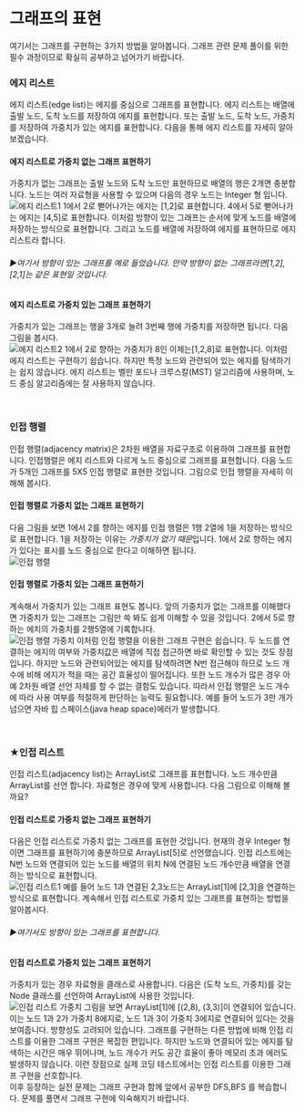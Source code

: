 # 그래프의 표현
여기서는 그래프를 구현하는 3가지 방법을 알아봅니다. 
그래프 관련 문제 풀이를 위한 필수 과정이므로 확실히 공부하고 
넘어가기 바랍니다.

### 에지 리스트
에지 리스트(edge list)는 에지를 중심으로 그래프를 표현합니다. 에지 리스트는 
배열에 출발 노드, 도착 노드를 저장하여 에지를 표현합니다. 또는 출발 노드, 
도착 노드, 가중치를 저장하여 가중치가 있는 에지를 표현합니다. 다음을 통해 
에지 리스트를 자세히 알아보겠습니다.

#### 에지 리스트로 가중치 없는 그래프 표현하기
가중치가 없는 그래프는 출발 노드와 도착 노드만 표현하므로 배열의 행은 2개면 충분합니다. 
노드는 여러 자료형을 사용할 수 있으며 다음의 경우 노드는 Integer 형 입니다.  
![에지 리스트1](https://github.com/leesulgi66/Algorithm/assets/107823688/7f3551b5-4ccb-423b-936a-1fe8713daf80)
1에서 2로 뻗어나가는 에지는 [1,2]로 표현합니다. 4에서 5로 뻗어나가는 에지는 [4,5]로 
표현합니다. 이처럼 방향이 있는 그래프는 순서에 맞게 노드를 배열에 저장하는 
방식으로 표현합니다. 그리고 노드를 배열에 저장하여 에지를 표현하므로 에지 리스트라 합니다.
###### ▶여기서 방향이 있는 그래프를 예로 들었습니다. 만약 방향이 없는 그래프라면[1,2],[2,1]는 같은 표현일 것입니다.

#### 에지 리스트로 가중치 있는 그래프 표현하기
가중치가 있는 그래프는 행을 3개로 늘려 3번째 행에 가중치를 저장하면 됩니다. 
다음 그림을 봅시다.  
![에지 리스트2](https://github.com/leesulgi66/Algorithm/assets/107823688/ecbb79ff-04ff-4ebc-a6cf-8a36fe7e3d96)
1에서 2로 향하는 가중치가 8인 이제는[1,2,8]로 표현합니다. 이처럼 에지 리스트는 
구현하기 쉽습니다. 하지만 특정 노드와 관련되어 있는 에지를 탐색하기는 
쉽지 않습니다. 에지 리스트는 벨만 포드나 크루스칼(MST) 알고리즘에 사용하며, 
노드 중심 알고리즘에는 잘 사용하지 않습니다.

<br>


### 인접 행렬
인접 행렬(adjacency matrix)은 2차원 배열을 자료구조로 이용하여 그래프를 
표현합니다. 인접행렬은 에지 리스트와 다르게 노드 중심으로 그래프를 표현합니다. 
다음 노드가 5개인 그래프를 5X5 인접 행렬로 표현한 것입니다. 그림으로 인접 행렬을 
자세히 이해해 봅시다.


#### 인접 행렬로 가중치 없는 그래프 표현하기
다음 그림을 보면 1에서 2를 향하는 에지를 인접 행렬은 1행 2열에 1을 저장하는 방식으로 
표현합니다. 1을 저장하는 이유는 *가중치가 없기 때문*입니다. 1에서 2로 향하는 
에지가 있다는 표시를 노드 중심으로 한다고 이해하면 됩니다.  
![인접 행렬](https://github.com/leesulgi66/Algorithm/assets/107823688/f28e77af-b087-4370-adc1-1de6f98841f0)

#### 인접 행렬로 가중치 있는 그래프 표현하기
계속해서 가중치가 있는 그래프 표현도 봅니다. 앞의 가중치가 없는 그래프를 
이해했다면 가중치가 있는 그래프는 그림만 쓱 봐도 쉽게 이해할 수 있을 것입니다. 
2에서 5로 향하는 에치의 가중치를 2행5열에 기록합니다.  
![인접 행렬 가중치](https://github.com/leesulgi66/Algorithm/assets/107823688/9a108082-ea04-4049-9ec4-eab3dfc93228)
이처럼 인접 행렬을 이용한 그래프 구현은 쉽습니다. 두 노드를 연결하는 에지의 
여부와 가중치값은 배열에 직접 접근하면 바로 확인할 수 있는 것도 장점입니다. 
하지만 노드와 관련되어있는 에지를 탐색하려면 N번 접근해야 하므로 노드 개수에 
비해 에지가 적을 때는 공간 효율성이 떨어집니다. 또한 노드 개수가 많은 경우 
아예 2차원 배열 선언 자체를 할 수 없는 결함도 있습니다. 따라서 인접 행렬은 
노드 개수에 따라 사용 여부를 적절하게 판단하는 능력도 필요합니다. 예를 들어 
노드가 3만 개가 넘으면 자바 힙 스페이스(java heap space)에러가 발생합니다.

<br>

### ★인접 리스트
인접 리스트(adjacency list)는 ArrayList로 그래프를 표현합니다. 노드 
개수만큼 ArrayList를 선언 합니다. 자료형은 경우에 맞게 사용합니다. 다음 
그림으로 이해해 볼까요?

#### 인접 리스트로 가중치 없는 그래프 표현하기
다음은 인접 리스트로 가중치 없는 그래프를 표현한 것입니다. 현재의 경우 Integer 형이면 
그래프를 표현하기에 충분하므로 ArrayList<Integer>[5]로 선언했습니다. 
인접 리스트에는 N번 노드와 연결되어 있는 노드를 배열의 위치 N에 연결된 
노드 개수만큼 배열을 연결하는 방식으로 표현합니다.  
![인접 리스트1](https://github.com/leesulgi66/Algorithm/assets/107823688/8b60815b-a107-4d8f-b3c1-dd32043c5343)
예를 들어 노드 1과 연결된 2,3노드는 ArrayList[1]에 [2,3]을 연결하는 방식으로 
표현합니다. 계속해서 인접 리스트로 가중치 있는 그래프를 표현하는 방법을 알아봅시다.
###### ▶여기서도 방향이 있는 그래프를 표현합니다.

#### 인접 리스트로 가중치 있는 그래프 표현하기
가중치가 있는 경우 자료형을 클래스로 사용합니다. 다음은 (도착 노드, 가중치)를 
갖는 Node 클래스를 선언하여 ArrayList에 사용한 것입니다.  
![인접 리스트 가중치](https://github.com/leesulgi66/Algorithm/assets/107823688/b50d8b24-26da-4bd1-9818-b134db14af97)
그림을 보면 ArrayList[1]에 [(2,8), (3,3)]이 연결되어 있습니다. 이는 노드 
1과 2가 가중치 8에지로, 노드 1과 3이 가중치 3에지로 연결되어 있다는 것을 
보여줍니다. 방향성도 고려되어 있습니다. 그래프를 구현하는 다른 방법에 비해 
인접 리스트를 이용한 그래프 구현은 복잡한 편입니다. 하지만 노드와 연결되어 
있는 에지를 탐색하는 시간은 매우 뛰어나며, 노드 개수가 커도 공간 효율이 좋아 
메모리 초과 에러도 발생하지 않습니다. 이런 장점으로 실제 코딩 테스트에서는 
인접 리스트를 이용한 그래프 구현을 선호합니다.  
이후 등장하는 실전 문제는 그래프 구현과 함께 앞에서 공부한 DFS,BFS 를 
복습합니다. 문제를 풀면서 그래프 구현에 익숙해지기 바랍니다.